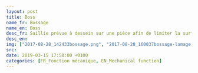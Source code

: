 ```yaml
---
layout: post
title: Boss
name_fr: Bossage
name_en: Boss
desc_fr: Saillie prévue à dessein sur une pièce afin de limiter la surface usinée.
desc_en: 
img: ["2017-08-28_142433bossage.png", "2017-08-28_160037bossage-lamage.png"]
src: 
date: 2019-03-15 17:58:00 +0100
categories: [FR_Fonction mécanique, EN_Mechanical function]
---
```


